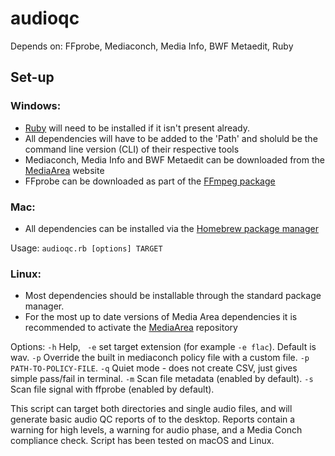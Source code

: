# audioqc

Depends on: FFprobe, Mediaconch, Media Info, BWF Metaedit, Ruby

## Set-up

### Windows:
* [Ruby](https://rubyinstaller.org/) will need to be installed if it isn't present already.
* All dependencies will have to be added to the 'Path' and sholuld be the command line version (CLI) of their respective tools
* Mediaconch, Media Info and BWF Metaedit can be downloaded from the [MediaArea](https://mediaarea.net/) website
* FFprobe can be downloaded as part of the [FFmpeg package](https://ffmpeg.org/download.html#build-windows)

### Mac:
* All dependencies can be installed via the [Homebrew package manager](https://brew.sh/)

Usage:  `audioqc.rb [options] TARGET`

### Linux:
* Most dependencies should be installable through the standard package manager.
* For the most up to date versions of Media Area dependencies it is recommended to activate the [MediaArea](https://mediaarea.net/en/Repos) repository

Options: `-h` Help, ` -e` set target extension (for example `-e flac`). Default is wav. `-p` Override the built in mediaconch policy file with a custom file. `-p PATH-TO-POLICY-FILE`. `-q` Quiet mode - does not create CSV, just gives simple pass/fail in terminal. `-m` Scan file metadata (enabled by default). `-s` Scan file signal with ffprobe (enabled by default).

This script can target both directories and single audio files, and will generate basic audio QC reports of to the desktop. Reports contain a warning for high levels, a warning for audio phase, and a Media Conch compliance check. Script has been tested on macOS and Linux.

